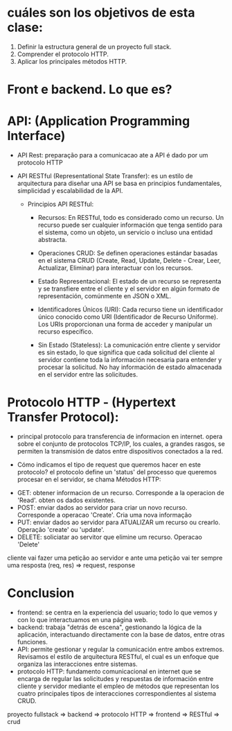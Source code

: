 # cuáles son los objetivos de esta clase:
1. Definir la estructura general de un proyecto full stack.
2. Comprender el protocolo HTTP.
3. Aplicar los principales métodos HTTP.


# Front e backend. Lo que es?


# API: (Application Programming Interface)

- API Rest:
    preparação para a comunicacao ate a API é dado por um protocolo HTTP


- API RESTful (Representational State Transfer):
    es un estilo de arquitectura para diseñar una API se basa en principios fundamentales, simplicidad y escalabilidad de la API.

    * Principios API RESTful:
        - Recursos: En RESTful, todo es considerado como un recurso. Un recurso puede ser cualquier información que tenga sentido para el sistema, como un objeto, un servicio o incluso una entidad abstracta.

        - Operaciones CRUD: Se definen operaciones estándar basadas en el sistema CRUD (Create, Read, Update, Delete - Crear, Leer, Actualizar, Eliminar) para interactuar con los recursos.

        - Estado Representacional: El estado de un recurso se representa y se transfiere entre el cliente y el servidor en algún formato de representación, comúnmente en JSON o XML.

        - Identificadores Únicos (URI): Cada recurso tiene un identificador único conocido como URI (Identificador de Recurso Uniforme). Los URIs proporcionan una forma de acceder y manipular un recurso específico.

        - Sin Estado (Stateless): La comunicación entre cliente y servidor es sin estado, lo que significa que cada solicitud del cliente al servidor contiene toda la información necesaria para entender y procesar la solicitud. No hay información de estado almacenada en el servidor entre las solicitudes.



# Protocolo HTTP - (Hypertext Transfer Protocol): 
- principal protocolo para transferencia de informacion en internet. opera sobre el conjunto de protocolos TCP/IP, los cuales, a grandes rasgos, se permiten la transmisión de datos entre dispositivos conectados a la red.

* Cómo indicamos el tipo de request que queremos hacer en este protocolo?
el protocolo define un 'status' del processo que queremos procesar en el servidor, se chama Métodos HTTP:

- GET: obtener informacion de un recurso. Corresponde a la operacion de 'Read'. obten os dados existentes.
- POST: enviar dados ao servidor para criar un novo recurso. Corresponde a operacao 'Create'. Cria uma nova informação
- PUT: enviar dados ao servidor para ATUALIZAR um recurso ou crearlo. Operação 'create' ou 'update'.
- DELETE: soliciatar ao servitor que elimine um recurso. Operacao 'Delete'

cliente vai fazer uma petição ao servidor e ante uma petição vai ter sempre uma resposta (req, res) => request, response


# Conclusion
- frontend: se centra en la experiencia del usuario; todo lo que vemos y con lo que interactuamos en una página web.
- backend: trabaja "detrás de escena", gestionando la lógica de la aplicación, interactuando directamente con la base de datos, entre otras funciones.
- API: permite gestionar y regular la comunicación entre ambos extremos. Revisamos el estilo de arquitectura RESTful, el cual es un enfoque que organiza las interacciones entre sistemas.
- protocolo HTTP: fundamento comunicacional en internet que se encarga de regular las solicitudes y respuestas de información entre cliente y servidor mediante el empleo de métodos que representan los cuatro principales tipos de interacciones correspondientes al sistema CRUD.

proyecto fullstack => backend => protocolo HTTP => frontend => RESTful => crud
